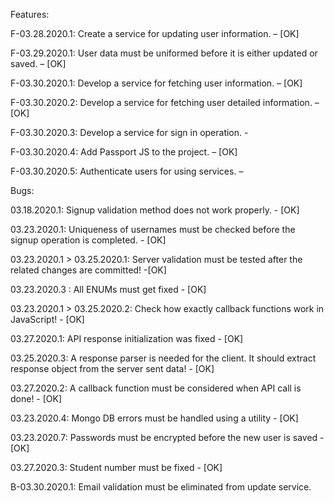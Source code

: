 Features: 

F-03.28.2020.1: Create a service for updating user information. – [OK]

F-03.29.2020.1: User data must be uniformed before it is either updated or saved. – [OK]

F-03.30.2020.1: Develop a service for fetching user information. – [OK]

F-03.30.2020.2: Develop a service for fetching user detailed information. – [OK]

F-03.30.2020.3: Develop a service for sign in operation. -

F-03.30.2020.4: Add Passport JS to the project. – [OK]

F-03.30.2020.5: Authenticate users for using services. –


Bugs: 

03.18.2020.1: Signup validation method does not work properly. -  [OK]

03.23.2020.1: Uniqueness of usernames must be checked before the signup operation is completed. - [OK]

03.23.2020.1 > 03.25.2020.1: Server validation must be tested after the related changes are committed! -[OK]

03.23.2020.3 : All ENUMs must get fixed - [OK]

03.23.2020.1 > 03.25.2020.2: Check how exactly callback functions work in JavaScript! - [OK]

03.27.2020.1: API response initialization was fixed - [OK]

03.25.2020.3: A response parser is needed for the client. It should extract response object from the server sent data! - [OK]

03.27.2020.2: A callback function must be considered when API call is done! - [OK]

03.23.2020.4: Mongo DB errors must be handled using a utility  - [OK]

03.23.2020.7: Passwords must be encrypted before the new user is saved - [OK]

03.27.2020.3: Student number must be fixed - [OK]

B-03.30.2020.1: Email validation must be eliminated from update service. 


